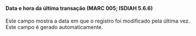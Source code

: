 #### Data e hora da última transação (MARC 005; ISDIAH 5.6.6)
Este campo mostra a data em que o registro foi modificado pela última vez. Este campo é gerado automaticamente.
